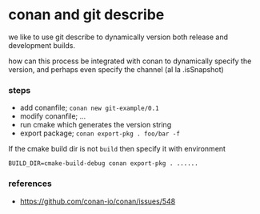 conan and git describe
===

we like to use git describe to dynamically version both release and development builds.

how can this process be integrated with conan to dynamically specify the version, and perhaps even specify the channel (al la .isSnapshot)

### steps
- add conanfile; `conan new git-example/0.1`
- modify conanfile; ...
- run cmake which generates the version string
- export package; `conan export-pkg . foo/bar -f`

If the cmake build dir is not `build` then specify it with environment

`BUILD_DIR=cmake-build-debug conan export-pkg . ......`

### references
- https://github.com/conan-io/conan/issues/548
